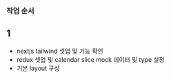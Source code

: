 ### 작업 순서

## 1

- nextjs tailwind 셋업 및 기능 확인
- redux 셋업 및 calendar slice mock 데이터 및 type 설정
- 기본 layout 구성
